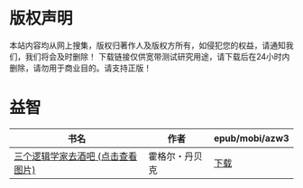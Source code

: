 # 版权声明

本站内容均从网上搜集，版权归著作人及版权方所有，如侵犯您的权益，请通知我们，我们将会及时删除！ 下载链接仅供宽带测试研究用途，请下载后在24小时内删除，请勿用于商业目的。请支持正版！

# 益智

| 书名 | 作者 | epub/mobi/azw3 |
| --- | --- | --- |
| [三个逻辑学家去酒吧 (点击查看图片)](https://www.dushupai.com/attachment/2024/06/06/2fddc4b758a82ad8.jpg) | 霍格尔・丹贝克 | [下载](https://url89.ctfile.com/f/31084289-1357032730-cc30a1?p=8866) |
